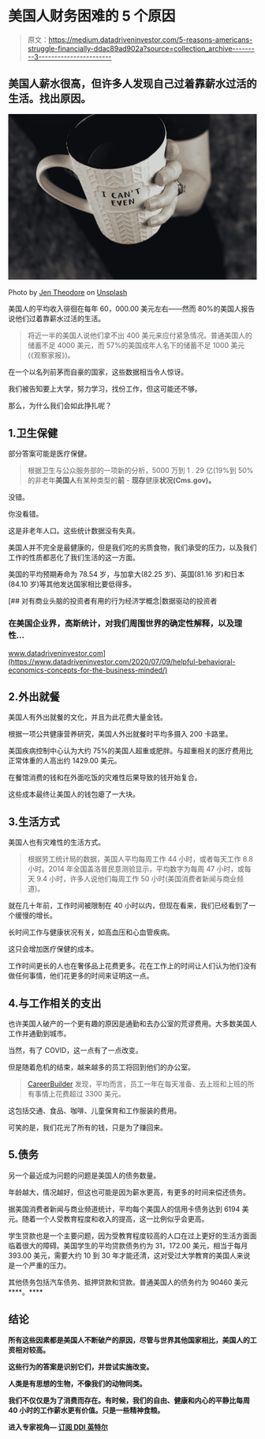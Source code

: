 # 美国人财务困难的 5 个原因

> 原文：<https://medium.datadriveninvestor.com/5-reasons-americans-struggle-financially-ddac89ad902a?source=collection_archive---------3----------------------->

## 美国人薪水很高，但许多人发现自己过着靠薪水过活的生活。找出原因。

![](img/6c627b3db6d669060ccaccd2b2be8e15.png)

Photo by [Jen Theodore](https://unsplash.com/@jentheodore?utm_source=medium&utm_medium=referral) on [Unsplash](https://unsplash.com?utm_source=medium&utm_medium=referral)

美国人的平均收入徘徊在每年 60，000.00 美元左右——然而 80%的美国人报告说他们过着靠薪水过活的生活。

> 将近一半的美国人说他们拿不出 400 美元来应付紧急情况。普通美国人的储蓄不足 4000 美元，而 57%的美国成年人名下的储蓄不足 1000 美元(《观察家报》)。

在一个以名列前茅而自豪的国家，这些数据相当令人惊讶。

我们被告知要上大学，努力学习，找份工作，但这可能还不够。

那么，为什么我们会如此挣扎呢？

## 1.卫生保健

部分答案可能是医疗保健。

> 根据卫生与公众服务部的一项新的分析，5000 万到 1 . 29 亿(19%到 50%的非老年**美国人**有某种类型的**前** - **现存**健康**状况(Cms.gov)。**

没错。

你没看错。

这是非老年人口。这些统计数据没有失真。

美国人并不完全是最健康的，但是我们吃的劣质食物，我们承受的压力，以及我们工作的性质都恶化了我们生活的这一方面。

美国的平均预期寿命为 78.54 岁，与加拿大(82.25 岁)、英国(81.16 岁)和日本(84.10 岁)等其他发达国家相比要低得多。

[](https://www.datadriveninvestor.com/2020/07/09/helpful-behavioral-economics-concepts-for-the-business-minded/) [## 对有商业头脑的投资者有用的行为经济学概念|数据驱动的投资者

### 在美国企业界，高斯统计，对我们周围世界的确定性解释，以及理性…

www.datadriveninvestor.com](https://www.datadriveninvestor.com/2020/07/09/helpful-behavioral-economics-concepts-for-the-business-minded/) 

## 2.外出就餐

美国人有外出就餐的文化，并且为此花费大量金钱。

根据一项公共健康营养研究，美国人外出就餐时平均多摄入 200 卡路里。

美国疾病控制中心认为大约 75%的美国人超重或肥胖。与超重相关的医疗费用比正常体重的人高出约 1429.00 美元。

在餐馆消费的钱和在外面吃饭的灾难性后果导致的钱开始复合。

这些成本最终让美国人的钱包瘪了一大块。

## 3.生活方式

美国人也有灾难性的生活方式。

> 根据劳工统计局的数据，美国人平均每周工作 44 小时，或者每天工作 8.8 小时。2014 年全国盖洛普民意测验显示，平均数字为每周 47 小时，或每天 9.4 小时，许多人说他们每周工作 50 小时(美国消费者新闻与商业频道)。

就在几十年前，工作时间被限制在 40 小时以内，但现在看来，我们已经看到了一个缓慢的增长。

长时间工作与健康状况有关，如高血压和心血管疾病。

这只会增加医疗保健的成本。

工作时间更长的人也在奢侈品上花费更多。花在工作上的时间让人们认为他们没有做任何事情，他们花更多的时间来证明这一点。

## 4.与工作相关的支出

也许美国人破产的一个更有趣的原因是通勤和去办公室的荒谬费用。大多数美国人工作并通勤到城市。

当然，有了 COVID，这一点有了一点改变。

但是随着危机的结束，越来越多的员工将回到他们的办公室。

> [CareerBuilder](http://www.careerbuilder.com/) 发现，平均而言，员工一年在每天准备、去上班和上班的所有事情上花费超过 3300 美元。

这包括交通、食品、咖啡、儿童保育和工作服装的费用。

可笑的是，我们花光了所有的钱，只是为了赚回来。

## 5.债务

另一个最近成为问题的问题是美国人的债务数量。

年龄越大，情况越好，但这也可能是因为薪水更高，有更多的时间来偿还债务。

据美国消费者新闻与商业频道统计，平均每个美国人的信用卡债务达到 6194 美元。随着一个人受教育程度和收入的提高，这一比例似乎会更高。

学生贷款也是一个主要问题，因为受教育程度较高的人口在过上更好的生活方面面临着很大的障碍。美国学生的平均贷款债务约为 31，172.00 美元，相当于每月 393.00 美元，需要大约 10 到 30 年才能还清，这对受过大学教育的美国人来说是一个严重的压力。

其他债务包括汽车债务、抵押贷款和贷款。普通美国人的债务约为 90460 美元[](https://www.bankrate.com/finance/debt/average-american-debt/#:~:text=According%20to%20Experian's%202019%20Consumer,average%20personal%20debt%20of%20%2490%2C460.)****。****

## **结论**

**所有这些因素都是美国人不断破产的原因，尽管与世界其他国家相比，美国人的工资相对较高。**

**这些行为的答案是识别它们，并尝试实施改变。**

**人类是有思想的生物，不像我们的动物同类。**

**我们不仅仅是为了消费而存在。有时候，我们的自由、健康和内心的平静比每周 40 小时的工作薪水更有价值。只是一些精神食粮。**

****进入专家视角—** [**订阅 DDI 英特尔**](https://datadriveninvestor.com/ddi-intel)**